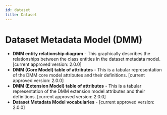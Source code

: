 ```yaml
---
id: dataset
title: Dataset
---
```

# Dataset Metadata Model (DMM)
  - **DMM entity relationship diagram** - This graphically describes the relationships between the class entities in the dataset metadata model. [current approved version: 2.0.0]
  - **DMM (Core Model) table of attributes** - This is a tabular representation of the DMM core model attributes and their definitions. [current approved version: 2.0.0]
  - **DMM (Extension Model) table of attributes** - This is a tabular representation of the DMM extension model attributes and their definitions. [current approved version: 2.0.0]
  - **Dataset Metadata Model vocabularies** -  [current approved version: 2.0.0]
  